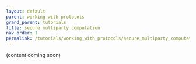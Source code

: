 ```yaml
---
layout: default
parent: working with protocols
grand_parent: tutorials
title: secure multiparty computation
nav_order: 1
permalink: /tutorials/working_with_protocols/secure_multiparty_computation
---
```


(content coming soon)
